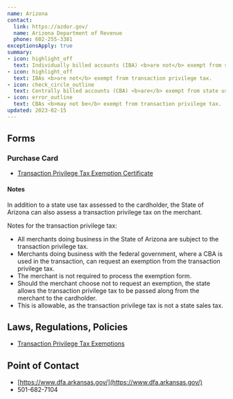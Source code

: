 ```yaml
---
name: Arizona
contact:
  link: https://azdor.gov/
  name: Arizona Department of Revenue
  phone: 602-255-3381
exceptionsApply: true
summary:
- icon: highlight_off
  text: Individually billed accounts (IBA) <b>are not</b> exempt from state use tax.
- icon: highlight_off
  text: IBAs <b>are not</b> exempt from transaction privilege tax.
- icon: check_circle_outline
  text: Centrally billed accounts (CBA) <b>are</b> exempt from state use tax.
- icon: error_outline
  text: CBAs <b>may not be</b> exempt from transaction privilege tax.
updated: 2023-02-15
---
```


## Forms

### Purchase Card

* [Transaction Privilege Tax Exemption Certificate](https://azdor.gov/forms/tpt-forms/tpt-exemption-certificate-general)

#### Notes

In addition to a state use tax assessed to the cardholder, the State of Arizona can also assess a transaction privilege tax on the merchant.

Notes for the transaction privilege tax:

* All merchants doing business in the State of Arizona are subject to the transaction privilege tax.
* Merchants doing business with the federal government, where a CBA is used in the transaction, can request an exemption from the transaction privilege tax.
* The merchant is not required to process the exemption form.
* Should the merchant choose not to request an exemption, the state allows the transaction privilege tax to be passed along from the merchant to the cardholder.
* This is allowable, as the transaction privilege tax is not a state sales tax.

## Laws, Regulations, Policies

* [Transaction Privilege Tax Exemptions](https://azdor.gov/transaction-privilege-tax/tpt-exemptions)

## Point of Contact
- [https://www.dfa.arkansas.gov/](https://www.dfa.arkansas.gov/)
- 501-682-7104